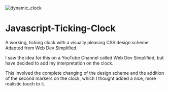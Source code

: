 ![dynamic_clock](https://user-images.githubusercontent.com/68791163/135515942-a9ce28f9-ca84-4cf0-a1d8-e70a29b1f8a1.PNG)


# Javascript-Ticking-Clock
A working, ticking clock with a visually pleasing CSS design scheme. Adapted from Web Dev Simplified.

I saw the idea for this on a YouTube Channel called Web Dev Simplified, but have decided to add my interpretation on the clock.

This involved the complete changing of the design scheme and the addition of the second markers on the clock, which I thought added a nice, more realistic touch to it.

